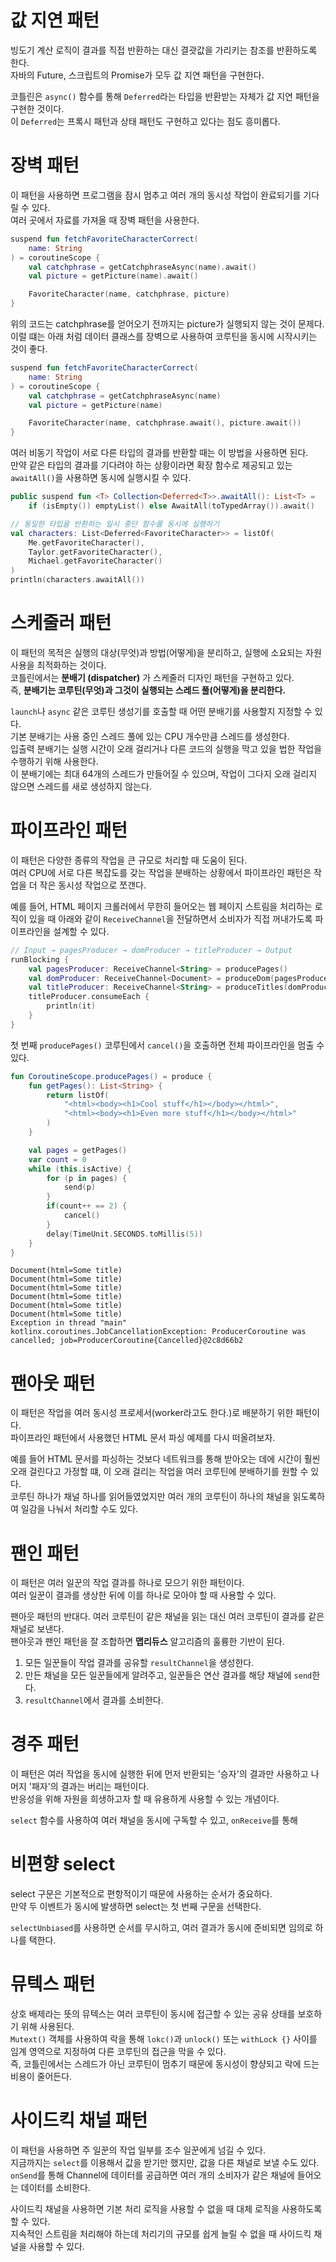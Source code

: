 
# 값 지연 패턴

빙도기 계산 로직이 결과를 직접 반환하는 대신 결괏값을 가리키는 참조를 반환하도록 한다.  
자바의 Future, 스크립트의 Promise가 모두 값 지연 패턴을 구현한다.  
  
코틀린은 `async()` 함수를 통해 `Deferred`라는 타입을 반환받는 자체가 값 지연 패턴을 구현한 것이다.  
이 `Deferred`는 프록시 패턴과 상태 패턴도 구현하고 있다는 점도 흥미롭다.  
  
# 장벽 패턴

이 패턴을 사용하면 프로그램을 잠시 멈추고 여러 개의 동시성 작업이 완료되기를 기다릴 수 있다.  
여러 곳에서 자료를 가져올 때 장벽 패턴을 사용한다.  
  
```kotlin
suspend fun fetchFavoriteCharacterCorrect(
    name: String
) = coroutineScope {
    val catchphrase = getCatchphraseAsync(name).await()
    val picture = getPicture(name).await()

    FavoriteCharacter(name, catchphrase, picture)
}
```

위의 코드는 catchphrase를 얻어오기 전까지는 picture가 실행되지 않는 것이 문제다.  
이럴 떄는 아래 처럼 데이터 클래스를 장벽으로 사용하여 코루틴을 동시에 시작시키는 것이 좋다.  
  
```kotlin
suspend fun fetchFavoriteCharacterCorrect(
    name: String
) = coroutineScope {
    val catchphrase = getCatchphraseAsync(name)
    val picture = getPicture(name)

    FavoriteCharacter(name, catchphrase.await(), picture.await())
}
```

여러 비동기 작업이 서로 다른 타입의 결과를 반환할 때는 이 방법을 사용하면 된다.  
만약 같은 타입의 결과를 기다려야 하는 상황이라면 확장 함수로 제공되고 있는 `awaitAll()`을 사용하면 동시에 실행시킬 수 있다.  
  
```kotlin
public suspend fun <T> Collection<Deferred<T>>.awaitAll(): List<T> =
    if (isEmpty()) emptyList() else AwaitAll(toTypedArray()).await()

// 동일한 타입을 반환하는 일시 중단 함수를 동시에 실행하기
val characters: List<Deferred<FavoriteCharacter>> = listOf(
    Me.getFavoriteCharacter(),
    Taylor.getFavoriteCharacter(),
    Michael.getFavoriteCharacter()
)
println(characters.awaitAll())
```

# 스케줄러 패턴

이 패턴의 목적은 실행의 대상(무엇)과 방법(어떻게)을 분리하고, 실행에 소요되는 자원 사용을 최적화하는 것이다.  
코틀린에서는 **분배기 (dispatcher)** 가 스케줄러 디자인 패턴을 구현하고 있다.  
즉, **분배기는 코루틴(무엇)과 그것이 실행되는 스레드 풀(어떻게)을 분리한다.**  

`launch`나 `async` 같은 코루틴 생성기를 호출할 때 어떤 분배기를 사용할지 지정할 수 있다.  
기본 분배기는 사용 중인 스레드 풀에 있는 CPU 개수만큼 스레드를 생성한다.  
입출력 분배기는 실행 시간이 오래 걸리거나 다른 코드의 실행을 막고 있을 법한 작업을 수행하기 위해 사용한다.  
이 분배기에는 최대 64개의 스레드가 만들어질 수 있으며, 작업이 그다지 오래 걸리지 않으면 스레드를 새로 생성하지 않는다.  

# 파이프라인 패턴

이 패턴은 다양한 종류의 작업을 큰 규모로 처리할 때 도움이 된다.  
여러 CPU에 서로 다른 복잡도를 갖는 작업을 분배하는 상황에서 파이프라인 패턴은 작업을 더 작은 동시성 작업으로 쪼갠다.  
  
예를 들어, HTML 페이지 크롤러에서 무한히 들어오는 웹 페이지 스트림을 처리하는 로직이 있을 때 아래와 같이 `ReceiveChannel`을 전달하면서 소비자가 직접 꺼내가도록 파이프라인을 설계할 수 있다.  

```kotlin
// Input → pagesProducer → domProducer → titleProducer → Output
runBlocking {
    val pagesProducer: ReceiveChannel<String> = producePages()
    val domProducer: ReceiveChannel<Document> = produceDom(pagesProducer)
    val titleProducer: ReceiveChannel<String> = produceTitles(domProducer)
    titleProducer.consumeEach {
        println(it)
    }
}
```

첫 번째 `producePages()` 코루틴에서 `cancel()`을 호출하면 전체 파이프라인을 멈출 수 있다.  

```kotlin
fun CoroutineScope.producePages() = produce {
    fun getPages(): List<String> {
        return listOf(
            "<html><body><h1>Cool stuff</h1></body></html>",
            "<html><body><h1>Even more stuff</h1></body></html>"
        )
    }

    val pages = getPages()
    var count = 0
    while (this.isActive) {
        for (p in pages) {
            send(p)
        }
        if(count++ == 2) {
            cancel()
        }
        delay(TimeUnit.SECONDS.toMillis(5))
    }
}
```

```
Document(html=Some title)
Document(html=Some title)
Document(html=Some title)
Document(html=Some title)
Document(html=Some title)
Document(html=Some title)
Exception in thread "main" kotlinx.coroutines.JobCancellationException: ProducerCoroutine was cancelled; job=ProducerCoroutine{Cancelled}@2c8d66b2
```

# 팬아웃 패턴

이 패턴은 작업을 여러 동시성 프로세서(worker라고도 한다.)로 배분하기 위한 패턴이다.  
파이프라인 패턴에서 사용했던 HTML 문서 파싱 예제를 다시 떠올려보자.  
  
예를 들어 HTML 문서를 파싱하는 것보다 네트워크를 통해 받아오는 데에 시간이 훨씬 오래 걸린다고 가정할 떄, 이 오래 걸리는 작업을 여러 코루틴에 분배하기를 원할 수 있다.  
코루틴 하나가 채널 하나를 읽어들였었지만 여러 개의 코루틴이 하나의 채널을 읽도록하여 일감을 나눠서 처리할 수도 있다.  
  
# 팬인 패턴

이 패턴은 여러 일꾼의 작업 결과를 하나로 모으기 위한 패턴이다.  
여러 일꾼이 결과를 생상한 뒤에 이를 하나로 모아야 할 때 사용할 수 있다.  
  
팬아웃 패턴의 반대다. 여러 코루틴이 같은 채널을 읽는 대신 여러 코루틴이 결과를 같은 채널로 보낸다.  
팬아웃과 팬인 패턴을 잘 조합하면 **맵리듀스** 알고리즘의 훌륭한 기반이 된다.  
  
1. 모든 일꾼들이 작업 결과를 공유할 `resultChannel`을 생성한다.
2. 만든 채널을 모든 일꾼들에게 알려주고, 일꾼들은 연산 결과를 해당 채널에 `send`한다.
3. `resultChannel`에서 결과를 소비한다.

# 경주 패턴

이 패턴은 여러 작업을 동시에 실행한 뒤에 먼저 반환되는 '승자'의 결과만 사용하고 나머지 '패자'의 결과는 버리는 패턴이다.  
반응성을 위해 자원을 희생하고자 할 때 유용하게 사용할 수 있는 개념이다.  
  
`select` 함수를 사용하여 여러 채널을 동시에 구독할 수 있고, `onReceive`를 통해 

# 비편향 select

select 구문은 기본적으로 편항적이기 때문에 사용하는 순서가 중요하다.  
만약 두 이벤트가 동시에 발생하면 select는 첫 번째 구문을 선택한다.  
  
`selectUnbiased`를 사용하면 순서를 무시하고, 여러 결과가 동시에 준비되면 임의로 하나를 택한다.  

# 뮤텍스 패턴

상호 배제라는 뜻의 뮤텍스는 여러 코루틴이 동시에 접근할 수 있는 공유 상태를 보호하기 위해 사용된다.  
`Mutext()` 객체를 사용하여 락을 통해 `lokc()`과 `unlock()` 또는 `withLock {}` 사이를 임계 영역으로 지정하여 다른 코루틴의 접근을 막을 수 있다.  
즉, 코틀린에서는 스레드가 아닌 코루틴이 멈추기 때문에 동시성이 향샹되고 락에 드는 비용이 줄어든다.  
  
# 사이드킥 채널 패턴

이 패턴을 사용하면 주 일꾼의 작업 일부를 조수 일꾼에게 넘길 수 있다.  
지금까지는 `select`를 이용해서 값을 받기만 했지만, 값을 다른 채널로 보낼 수도 있다.  
`onSend`를 통해 Channel에 데이터를 공급하면 여러 개의 소비자가 같은 채널에 들어오는 데이터를 소비한다.  
  
사이드킥 채널을 사용하면 기본 처리 로직을 사용할 수 없을 때 대체 로직을 사용하도록 할 수 있다.  
지속적인 스트림을 처리해야 하는데 처리기의 규모를 쉽게 늘릴 수 없을 때 사이드킥 채널을 사용할 수 있다.  
